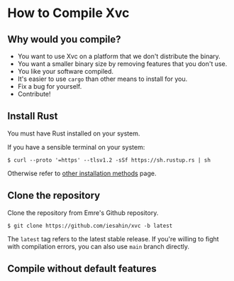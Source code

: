 # How to Compile Xvc

## Why would you compile?

- You want to use Xvc on a platform that we don't distribute the binary.
- You want a smaller binary size by removing features that you don't use. 
- You like your software compiled. 
- It's easier to use `cargo` than other means to install for you.
- Fix a bug for yourself.
- Contribute!

## Install Rust

You must have Rust installed on your system. 

If you have a sensible terminal on your system:

```shell
$ curl --proto '=https' --tlsv1.2 -sSf https://sh.rustup.rs | sh
```

Otherwise refer to [other installation methods](https://forge.rust-lang.org/infra/other-installation-methods.html) page. 


## Clone the repository

Clone the repository from Emre's Github repository.

```shell
$ git clone https://github.com/iesahin/xvc -b latest
```

The `latest` tag refers to the latest stable release. If you're willing to fight with compilation errors, you can also use `main` branch directly. 

## Compile without default features
